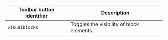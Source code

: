| Toolbar button identifier | Description                               |
|---------------------------|-------------------------------------------|
| `visualblocks`            | Toggles the visibility of block elements. |
